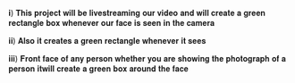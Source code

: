 𝐢) 𝐓𝐡𝐢𝐬 𝐩𝐫𝐨𝐣𝐞𝐜𝐭 𝐰𝐢𝐥𝐥 𝐛𝐞 𝐥𝐢𝐯𝐞𝐬𝐭𝐫𝐞𝐚𝐦𝐢𝐧𝐠 𝐨𝐮𝐫 𝐯𝐢𝐝𝐞𝐨 𝐚𝐧𝐝 𝐰𝐢𝐥𝐥 𝐜𝐫𝐞𝐚𝐭𝐞 𝐚 𝐠𝐫𝐞𝐞𝐧 𝐫𝐞𝐜𝐭𝐚𝐧𝐠𝐥𝐞 𝐛𝐨𝐱 𝐰𝐡𝐞𝐧𝐞𝐯𝐞𝐫 𝐨𝐮𝐫 𝐟𝐚𝐜𝐞 𝐢𝐬 𝐬𝐞𝐞𝐧 𝐢𝐧 𝐭𝐡𝐞 𝐜𝐚𝐦𝐞𝐫𝐚 

𝐢𝐢) 𝐀𝐥𝐬𝐨 𝐢𝐭 𝐜𝐫𝐞𝐚𝐭𝐞𝐬 𝐚 𝐠𝐫𝐞𝐞𝐧 𝐫𝐞𝐜𝐭𝐚𝐧𝐠𝐥𝐞 𝐰𝐡𝐞𝐧𝐞𝐯𝐞𝐫 𝐢𝐭 𝐬𝐞𝐞𝐬 

𝐢𝐢𝐢) 𝐅𝐫𝐨𝐧𝐭 𝐟𝐚𝐜𝐞 𝐨𝐟 𝐚𝐧𝐲 𝐩𝐞𝐫𝐬𝐨𝐧 𝐰𝐡𝐞𝐭𝐡𝐞𝐫 𝐲𝐨𝐮 𝐚𝐫𝐞 𝐬𝐡𝐨𝐰𝐢𝐧𝐠 𝐭𝐡𝐞 𝐩𝐡𝐨𝐭𝐨𝐠𝐫𝐚𝐩𝐡 𝐨𝐟 𝐚 𝐩𝐞𝐫𝐬𝐨𝐧 𝐢𝐭𝐰𝐢𝐥𝐥 𝐜𝐫𝐞𝐚𝐭𝐞 𝐚 𝐠𝐫𝐞𝐞𝐧 𝐛𝐨𝐱 𝐚𝐫𝐨𝐮𝐧𝐝 𝐭𝐡𝐞 𝐟𝐚𝐜𝐞
